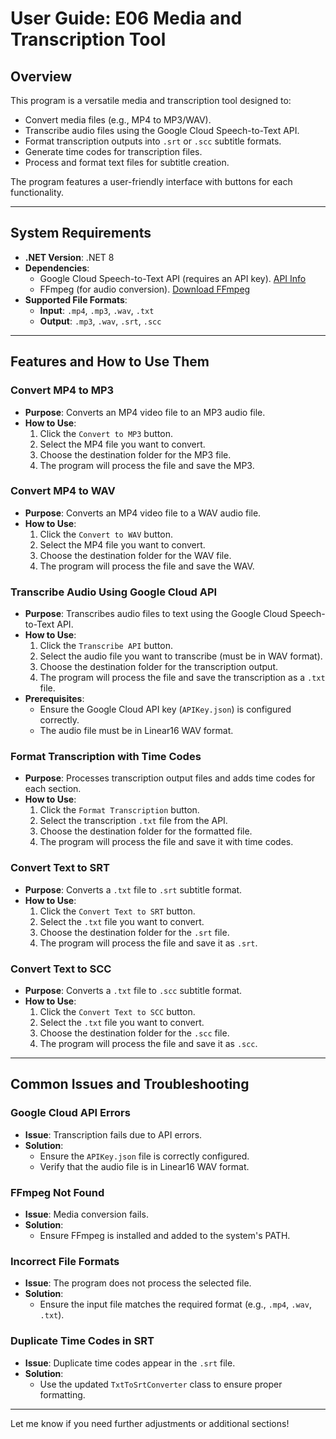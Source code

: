 # User Guide: E06 Media and Transcription Tool

## **Overview**
This program is a versatile media and transcription tool designed to:
- Convert media files (e.g., MP4 to MP3/WAV).
- Transcribe audio files using the Google Cloud Speech-to-Text API.
- Format transcription outputs into `.srt` or `.scc` subtitle formats.
- Generate time codes for transcription files.
- Process and format text files for subtitle creation.

The program features a user-friendly interface with buttons for each functionality.

---

## **System Requirements**
- **.NET Version**: .NET 8
- **Dependencies**:
  - Google Cloud Speech-to-Text API (requires an API key). [API Info](https://cloud.google.com/apis)
  - FFmpeg (for audio conversion). [Download FFmpeg](https://ffmpeg.org/download.html)
- **Supported File Formats**:
  - **Input**: `.mp4`, `.mp3`, `.wav`, `.txt`
  - **Output**: `.mp3`, `.wav`, `.srt`, `.scc`

---

## **Features and How to Use Them**

### **Convert MP4 to MP3**
- **Purpose**: Converts an MP4 video file to an MP3 audio file.
- **How to Use**:
  1. Click the `Convert to MP3` button.
  2. Select the MP4 file you want to convert.
  3. Choose the destination folder for the MP3 file.
  4. The program will process the file and save the MP3.

### **Convert MP4 to WAV**
- **Purpose**: Converts an MP4 video file to a WAV audio file.
- **How to Use**:
  1. Click the `Convert to WAV` button.
  2. Select the MP4 file you want to convert.
  3. Choose the destination folder for the WAV file.
  4. The program will process the file and save the WAV.

### **Transcribe Audio Using Google Cloud API**
- **Purpose**: Transcribes audio files to text using the Google Cloud Speech-to-Text API.
- **How to Use**:
  1. Click the `Transcribe API` button.
  2. Select the audio file you want to transcribe (must be in WAV format).
  3. Choose the destination folder for the transcription output.
  4. The program will process the file and save the transcription as a `.txt` file.
- **Prerequisites**:
  - Ensure the Google Cloud API key (`APIKey.json`) is configured correctly.
  - The audio file must be in Linear16 WAV format.

### **Format Transcription with Time Codes**
- **Purpose**: Processes transcription output files and adds time codes for each section.
- **How to Use**:
  1. Click the `Format Transcription` button.
  2. Select the transcription `.txt` file from the API.
  3. Choose the destination folder for the formatted file.
  4. The program will process the file and save it with time codes.

### **Convert Text to SRT**
- **Purpose**: Converts a `.txt` file to `.srt` subtitle format.
- **How to Use**:
  1. Click the `Convert Text to SRT` button.
  2. Select the `.txt` file you want to convert.
  3. Choose the destination folder for the `.srt` file.
  4. The program will process the file and save it as `.srt`.

### **Convert Text to SCC**
- **Purpose**: Converts a `.txt` file to `.scc` subtitle format.
- **How to Use**:
  1. Click the `Convert Text to SCC` button.
  2. Select the `.txt` file you want to convert.
  3. Choose the destination folder for the `.scc` file.
  4. The program will process the file and save it as `.scc`.

---

## **Common Issues and Troubleshooting**

### **Google Cloud API Errors**
- **Issue**: Transcription fails due to API errors.
- **Solution**:
  - Ensure the `APIKey.json` file is correctly configured.
  - Verify that the audio file is in Linear16 WAV format.

### **FFmpeg Not Found**
- **Issue**: Media conversion fails.
- **Solution**:
  - Ensure FFmpeg is installed and added to the system's PATH.

### **Incorrect File Formats**
- **Issue**: The program does not process the selected file.
- **Solution**:
  - Ensure the input file matches the required format (e.g., `.mp4`, `.wav`, `.txt`).

### **Duplicate Time Codes in SRT**
- **Issue**: Duplicate time codes appear in the `.srt` file.
- **Solution**:
  - Use the updated `TxtToSrtConverter` class to ensure proper formatting.

---

Let me know if you need further adjustments or additional sections!

